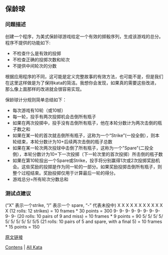 ## 保龄球

### 问题描述
创建一个程序，为美式保龄球游戏给定一个有效的掷骰序列，生成该游戏的总分。程序不提供的功能如下:
* 不检查什么是有效的投掷
* 不检查正确的投掷次数和轮次
* 不提供中间轮次的分数

根据应用程序的不同，这可能是定义完整故事的有效方法，也可能不是，但是我们在这里这样做是为了保持kata的简洁。我想你会发现，如果真的需要这些改进，那么像上面那样的改进就会很容易实现。

保龄球计分规则简单总结如下：
* 每次游戏有10轮（或10帧）
* 每一轮，投手有两次投掷机会击倒所有瓶子
* 如果在两次投掷中，投手没有击倒所有瓶子，他在本轮分数计为两次击倒的瓶子数之和
* 如果在某一轮的首次就击倒所有瓶子，这称为一个“Strike”(一投全倒），则本轮结束，本轮分数计为10+后续两次击倒的瓶子总数
* 如果在某一轮次两次投球中击倒了所有瓶子，这称为一个"Spare"(二投全倒），本轮分数计为10+下一次投掷（下一轮次里的首次投掷）所击倒的瓶子数
* 如果在第10轮投出一个Spare或Strike，投手将分别赢得1次或2次投掷奖励机会。这些奖励的投掷是作为同一轮的一部分。如果奖励投掷击倒所有瓶子，则整个过程结束。奖励投掷仅用于计算最后一轮的得分。
* 游戏总分=所有轮次分数总和

### 测试点建议
(“X” 表示一个strike, “/” 表示一个 spare, “-” 代表未投中)
X X X X X X X X X X X X (12 rolls: 12 strikes) = 10 frames * 30 points = 300
9- 9- 9- 9- 9- 9- 9- 9- 9- 9- (20 rolls: 10 pairs of 9 and miss) = 10 frames * 9 points = 90
5/ 5/ 5/ 5/ 5/ 5/ 5/ 5/ 5/ 5/5 (21 rolls: 10 pairs of 5 and spare, with a final 5) = 10 frames * 15 points = 150



[原文链接](http://codingdojo.org/kata/Bowling/)

[Contens](../README.md) | [All Kata](http://codingdojo.org/kata/)